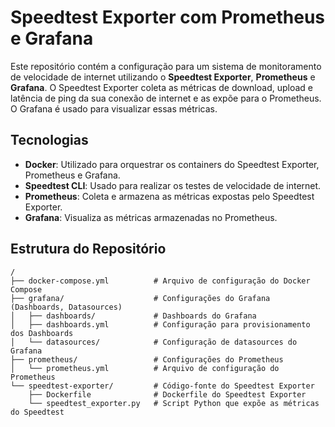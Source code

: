 # Speedtest Exporter com Prometheus e Grafana

Este repositório contém a configuração para um sistema de monitoramento de velocidade de internet utilizando o **Speedtest Exporter**, **Prometheus** e **Grafana**. O Speedtest Exporter coleta as métricas de download, upload e latência de ping da sua conexão de internet e as expõe para o Prometheus. O Grafana é usado para visualizar essas métricas.

## Tecnologias

- **Docker**: Utilizado para orquestrar os containers do Speedtest Exporter, Prometheus e Grafana.
- **Speedtest CLI**: Usado para realizar os testes de velocidade de internet.
- **Prometheus**: Coleta e armazena as métricas expostas pelo Speedtest Exporter.
- **Grafana**: Visualiza as métricas armazenadas no Prometheus.

## Estrutura do Repositório

```plaintext
/
├── docker-compose.yml          # Arquivo de configuração do Docker Compose
├── grafana/                    # Configurações do Grafana (Dashboards, Datasources)
│   ├── dashboards/             # Dashboards do Grafana
│   ├── dashboards.yml          # Configuração para provisionamento dos Dashboards
│   └── datasources/            # Configuração de datasources do Grafana
├── prometheus/                 # Configurações do Prometheus
│   └── prometheus.yml          # Arquivo de configuração do Prometheus
└── speedtest-exporter/         # Código-fonte do Speedtest Exporter
    ├── Dockerfile              # Dockerfile do Speedtest Exporter
    └── speedtest_exporter.py   # Script Python que expõe as métricas do Speedtest
